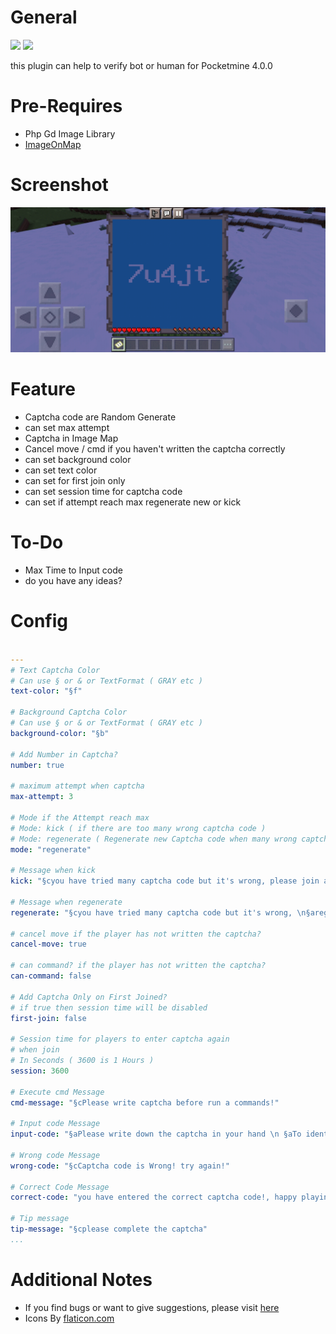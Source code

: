 # General
[![](https://poggit.pmmp.io/shield.state/CaptchaVerification)](https://poggit.pmmp.io/p/CaptchaVerification) 
[![](https://img.shields.io/youtube/views/aVTMw2P8M_o?label=YouTube&style=social)](https://youtu.be/aVTMw2P8M_o)

this plugin can help to verify bot or human
for Pocketmine 4.0.0

# Pre-Requires
- Php Gd Image Library
- [ImageOnMap](https://poggit.pmmp.io/p/ImageOnMap/1.0.0)

# Screenshot

![Screenshot](https://github.com/MulqiGaming64/CaptchaVerification/blob/170a988a456112e57f53d47943fe44bf14534808/Screenshot.png)

# Feature
- Captcha code are Random Generate
- can set max attempt
- Captcha in Image Map
- Cancel move / cmd if you haven't written the captcha correctly
- can set background color
- can set text color
- can set for first join only
- can set session time for captcha code
- can set if attempt reach max regenerate new or kick

# To-Do
- Max Time to Input code
- do you have any ideas?

# Config

``` YAML

---
# Text Captcha Color
# Can use § or & or TextFormat ( GRAY etc )
text-color: "§f"

# Background Captcha Color
# Can use § or & or TextFormat ( GRAY etc )
background-color: "§b"

# Add Number in Captcha?
number: true

# maximum attempt when captcha
max-attempt: 3

# Mode if the Attempt reach max
# Mode: kick ( if there are too many wrong captcha code )
# Mode: regenerate ( Regenerate new Captcha code when many wrong captcha code )
mode: "regenerate"

# Message when kick
kick: "§cyou have tried many captcha code but it's wrong, please join again"

# Message when regenerate
regenerate: "§cyou have tried many captcha code but it's wrong, \n§aregenerating new code please wait 3 seconds"

# cancel move if the player has not written the captcha?
cancel-move: true

# can command? if the player has not written the captcha?
can-command: false

# Add Captcha Only on First Joined?
# if true then session time will be disabled
first-join: false

# Session time for players to enter captcha again
# when join
# In Seconds ( 3600 is 1 Hours )
session: 3600

# Execute cmd Message
cmd-message: "§cPlease write captcha before run a commands!"

# Input code Message
input-code: "§aPlease write down the captcha in your hand \n §aTo identify you as a bot or not"

# Wrong code Message
wrong-code: "§cCaptcha code is Wrong! try again!"

# Correct Code Message
correct-code: "you have entered the correct captcha code!, happy playing"

# Tip message
tip-message: "§cplease complete the captcha"
...
```

# Additional Notes

- If you find bugs or want to give suggestions, please visit [here](https://github.com/MulqiGaming64/CaptchaVerification/issues)
- Icons By [flaticon.com](https://www.flaticon.com)
